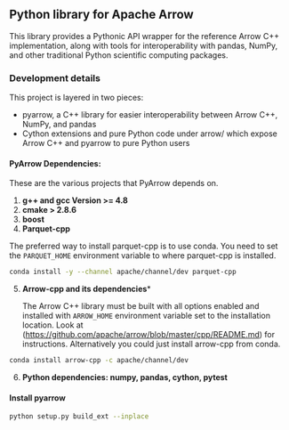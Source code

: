 ## Python library for Apache Arrow

This library provides a Pythonic API wrapper for the reference Arrow C++
implementation, along with tools for interoperability with pandas, NumPy, and
other traditional Python scientific computing packages.

### Development details

This project is layered in two pieces:

* pyarrow, a C++ library for easier interoperability between Arrow C++, NumPy,
  and pandas
* Cython extensions and pure Python code under arrow/ which expose Arrow C++
  and pyarrow to pure Python users

#### PyArrow Dependencies:
These are the various projects that PyArrow depends on.

1. **g++ and gcc Version >= 4.8**
2. **cmake > 2.8.6**
3. **boost**
4. **Parquet-cpp**

  The preferred way to install parquet-cpp is to use conda.
  You need to set the ``PARQUET_HOME`` environment variable to where parquet-cpp is installed.
  ```bash
  conda install -y --channel apache/channel/dev parquet-cpp
  ```
5. **Arrow-cpp and its dependencies***

   The Arrow C++ library must be built with all options enabled and installed with ``ARROW_HOME`` environment variable set to
   the installation location. Look at (https://github.com/apache/arrow/blob/master/cpp/README.md) for
   instructions. Alternatively you could just install arrow-cpp
   from conda.
  ```bash
  conda install arrow-cpp -c apache/channel/dev
  ```
6. **Python dependencies: numpy, pandas, cython, pytest**

#### Install pyarrow
  ```bash
  python setup.py build_ext --inplace
  ```
